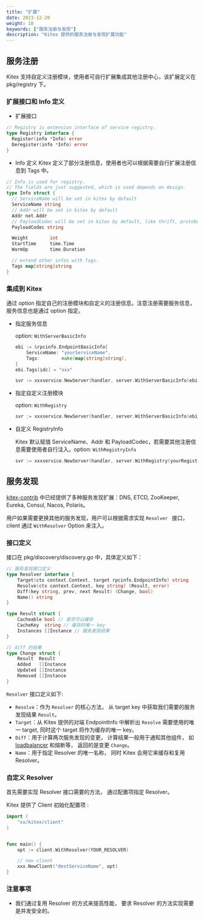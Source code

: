 ```yaml
---
title: "扩展"
date: 2023-12-20
weight: 10
keywords: ["服务注册与发现"]
description: "Kitex 提供的服务注册与发现扩展功能"
---
```


## 服务注册

Kitex 支持自定义注册模块，使用者可自行扩展集成其他注册中心，该扩展定义在 pkg/registry 下。

### 扩展接口和 Info 定义

- 扩展接口

```go
// Registry is extension interface of service registry.
type Registry interface {
  Register(info *Info) error
  Deregister(info *Info) error
}
```

- Info 定义
  Kitex 定义了部分注册信息，使用者也可以根据需要自行扩展注册信息到 Tags 中。

```go
// Info is used for registry.
// The fields are just suggested, which is used depends on design.
type Info struct {
  // ServiceName will be set in kitex by default
  ServiceName string
  // Addr will be set in kitex by default
  Addr net.Addr
  // PayloadCodec will be set in kitex by default, like thrift, protobuf
  PayloadCodec string

  Weight        int
  StartTime     time.Time
  WarmUp        time.Duration

  // extend other infos with Tags.
  Tags map[string]string
}
```

### 集成到 Kitex

通过 option 指定自己的注册模块和自定义的注册信息。注意注册需要服务信息，服务信息也是通过 option 指定。

- 指定服务信息

  option: `WithServerBasicInfo`

  ```go
  ebi := &rpcinfo.EndpointBasicInfo{
      ServiceName: "yourServiceName",
      Tags:        make(map[string]string),
  }
  ebi.Tags[idc] = "xxx"
  
  svr := xxxservice.NewServer(handler, server.WithServerBasicInfo(ebi))
  ```

- 指定自定义注册模块

  option: `WithRegistry`

  ```go
  svr := xxxservice.NewServer(handler, server.WithServerBasicInfo(ebi), server.WithRegistry(yourRegistry))
  ```

- 自定义 RegistryInfo

  Kitex 默认赋值 ServiceName、Addr 和 PayloadCodec，若需要其他注册信息需要使用者自行注入。option:  `WithRegistryInfo`

  ```go
  svr := xxxservice.NewServer(handler, server.WithRegistry(yourRegistry), server.WithRegistryInfo(yourRegistryInfo))
  ```

## 服务发现

[kitex-contrib](https://github.com/kitex-contrib) 中已经提供了多种服务发现扩展：DNS, ETCD, ZooKeeper, Eureka, Consul, Nacos, Polaris。

用户如果需要更换其他的服务发现，用户可以根据需求实现 `Resolver ` 接口，client 通过 `WithResolver` Option 来注入。

### 接口定义

接口在 pkg/discovery/discovery.go 中，具体定义如下：

```go
// 服务发现接口定义
type Resolver interface {
    Target(ctx context.Context, target rpcinfo.EndpointInfo) string
    Resolve(ctx context.Context, key string) (Result, error)
    Diff(key string, prev, next Result) (Change, bool)
    Name() string
}

type Result struct {
    Cacheable bool // 是否可以缓存
    CacheKey  string // 缓存的唯一 key
    Instances []Instance // 服务发现结果
}

// diff 的结果
type Change struct {
    Result  Result
    Added   []Instance
    Updated []Instance
    Removed []Instance
}
```

`Resolver` 接口定义如下:

- `Resolve`：作为 `Resolver` 的核心方法， 从 target key 中获取我们需要的服务发现结果 `Result`。
- `Target`：从 Kitex 提供的对端 EndpointInfo 中解析出 `Resolve` 需要使用的唯一 target, 同时这个 target 将作为缓存的唯一 key。
- `Diff`：用于计算两次服务发现的变更， 计算结果一般用于通知其他组件， 如 [loadbalancer](../../service-governance/loadbalance) 和熔断等， 返回的是变更 `Change`。
- `Name`：用于指定 Resolver 的唯一名称， 同时 Kitex 会用它来缓存和复用 Resolver。

### 自定义 Resolver

首先需要实现 Resolver 接口需要的方法， 通过配置项指定 Resolver。

Kitex 提供了 Client 初始化配置项 :

```go
import (
    "xx/kitex/client"
)


func main() {
    opt := client.WithResolver(YOUR_RESOLVER)

    // new client
    xxx.NewClient("destServiceName", opt)
}
```

### 注意事项

- 我们通过复用 Resolver 的方式来提高性能， 要求 Resolver 的方法实现需要是并发安全的。
